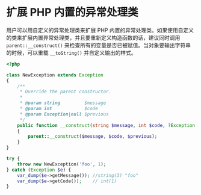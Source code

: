 # 扩展 PHP 内置的异常处理类

用户可以用自定义的异常处理类来扩展 PHP 内置的异常处理类。如果使用自定义的类来扩展内置异常处理类，并且要重新定义构造函数的话，建议同时调用 `parent::__construct()` 来检查所有的变量是否已被赋值。当对象要输出字符串的时候，可以重载 `__toString()` 并自定义输出的样式。

```php
<?php

class NewException extends Exception
{
    /**
     * Override the parent constructor.
     *
     * @param string         $message
     * @param int            $code
     * @param Exception|null $previous
     */
    public function __construct(string $message, int $code, ?Exception $previous = null)
    {
        parent::__construct($message, $code, $previous);
    }
}

try {
    throw new NewException('foo', 1);
} catch (Exception $e) {
    var_dump($e->getMessage()); //string(3) "foo"
    var_dump($e->getCode());    // int(1)
}

```

